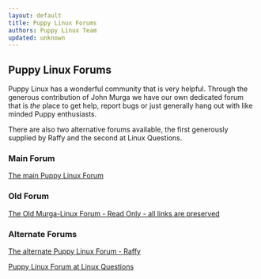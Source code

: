 ```yaml
---
layout: default
title: Puppy Linux Forums
authors: Puppy Linux Team
updated: unknown
---
```

## Puppy Linux Forums

Puppy Linux has a wonderful community that is very helpful. Through the 
generous contribution of John Murga we have our own dedicated forum that is
_the_ place to get help, report bugs or just generally hang out with like
minded Puppy enthusiasts.

There are also two alternative forums available, the first generously
supplied by Raffy and the second at Linux Questions.

### Main Forum

[The main Puppy Linux Forum](https://forum.puppylinux.com)

### Old Forum

[The Old Murga-Linux Forum - Read Only - all links are preserved](http://oldforum.puppylinux.com)

### Alternate Forums

[The alternate Puppy Linux Forum - Raffy](http://puppylinux.info/)

[Puppy Linux Forum at Linux Questions](http://www.linuxquestions.org/questions/puppy-71/)
